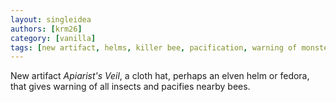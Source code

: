 ```yaml
---
layout: singleidea
authors: [krm26]
category: [vanilla]
tags: [new artifact, helms, killer bee, pacification, warning of monster type, a monster class]
---
```

New artifact *Apiarist's Veil*, a cloth hat, perhaps an elven helm or fedora,
that gives warning of all insects and pacifies nearby bees.
